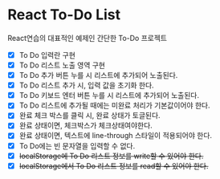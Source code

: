 # React To-Do List

React연습의 대표적인 예제인 간단한 To-Do 프로젝트

-   [x] To Do 입력란 구현
-   [x] To Do 리스트 노출 영역 구현
-   [x] To Do 추가 버튼 누를 시 리스트에 추가되어 노출된다.
-   [x] To Do 리스트 추가 시, 입력 값을 초기화 한다.
-   [x] To Do 키보드 엔터 버튼 누를 시 리스트에 추가되어 노출된다.
-   [x] To Do 리스트에 추가될 때에는 미완료 처리가 기본값이어야 한다.
-   [x] 완료 체크 박스를 클릭 시, 완료 상태가 토글된다.
-   [x] 완료 상태이면, 체크박스가 체크상태여야한다.
-   [x] 완료 상태이면, 텍스트에 line-through 스타일이 적용되어야 한다.
-   [x] To Do에는 빈 문자열을 입력할 수 없다.
-   [x] <del>localStorage에 To Do 리스트 정보를 write할 수 있어야 한다.</del>
-   [x] <del>localStorage에서 To Do 리스트 정보를 read할 수 있어야 한다.</del>
